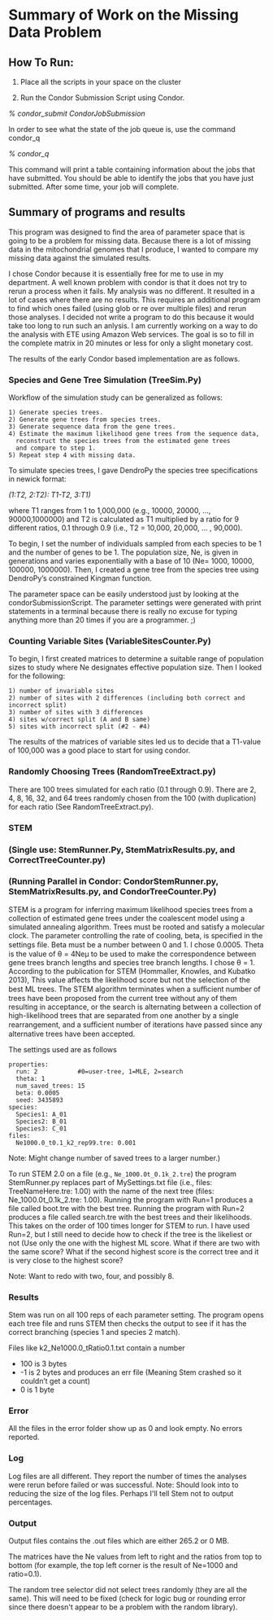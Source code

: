  Summary of Work on the Missing Data Problem
=============================================

## How To Run:

1) Place all the scripts in your space on the cluster

2) Run the Condor Submission Script using Condor.

*%  condor_submit CondorJobSubmission*

In order to see what the state of the job queue is, use the command condor_q

*%  condor_q*

This command will print a table containing information about the jobs that have submitted. You should be able to identify the jobs that you have just submitted. After some time, your job will complete. 



## Summary of programs and results

This program was designed to find the area of parameter space that is going to be a problem for missing data. Because there is a lot of missing data in the mitochondrial genomes that I produce, I wanted to compare my missing data against the simulated results.

I chose Condor because it is essentially free for me to use in my department. A well known problem with condor is that it does not try to rerun a process when it fails. 
My analysis was no different. It resulted in a lot of cases where there are no results. This requires an additional program to find which ones failed (using glob or re over multiple files) and rerun those analyses.
I decided not write a program to do this because it would take too long to run such an anlysis. I am currently working on a way to do the analysis with ETE using Amazon Web services.
The goal is so to fill in the complete matrix in 20 minutes or less for only a slight monetary cost.

The results of the early Condor based implementation are as follows.


### Species and Gene Tree Simulation (TreeSim.Py)

Workflow of the simulation study can be generalized as follows: 
```
1) Generate species trees.
2) Generate gene trees from species trees. 
3) Generate sequence data from the gene trees.
4) Estimate the maximum likelihood gene trees from the sequence data, 
  reconstruct the species trees from the estimated gene trees 
  and compare to step 1. 
5) Repeat step 4 with missing data.
```
To simulate species trees, I gave DendroPy the species tree specifications in newick format: 

*(1:T2,  2:T2): T1-T2, 3:T1)*

where T1 ranges from 1 to 1,000,000 (e.g., 10000, 20000, ..., 90000,1000000) and T2 is calculated as T1 multiplied by a ratio for 9 different ratios, 0.1 through 0.9 (i.e., T2 = 10,000, 20,000, … , 90,000). 

To begin, I set the number of individuals sampled from each species to be 1 and the number of genes to be 1. The population size, Ne, is given in generations and varies exponentially with a base of 10 (Ne= 1000, 10000, 100000, 1000000). Then, I created a gene tree from the species tree using DendroPy’s constrained Kingman function.

The parameter space can be easily understood just by looking at the condorSubmissionScript. The parameter settings were generated with print statements in a terminal because there is really no excuse for typing anything more than 20 times if you are a programmer. ;)

### Counting Variable Sites (VariableSitesCounter.Py)

To begin, I first created matrices to determine a suitable range of population sizes to study where Ne designates effective population size. Then I looked for the following: 
```
1) number of invariable sites 
2) number of sites with 2 differences (including both correct and incorrect split)
3) number of sites with 3 differences 
4) sites w/correct split (A and B same)
5) sites with incorrect split (#2 - #4)
```

The results of the matrices of variable sites led us to decide that a T1-value of 100,000 was a good place to start for using condor. 

### Randomly Choosing Trees (RandomTreeExtract.py)

There are 100 trees simulated for each ratio (0.1 through 0.9). There are 2, 4, 8, 16, 32, and 64 trees randomly chosen from the 100 (with duplication) for each ratio (See RandomTreeExtract.py).

### STEM 
### (Single use: StemRunner.Py, StemMatrixResults.py, and CorrectTreeCounter.py) 
### (Running Parallel in Condor: CondorStemRunner.py, StemMatrixResults.py, and CondorTreeCounter.Py)

STEM is a program for inferring maximum likelihood species trees from a collection of estimated gene trees under the coalescent model using a simulated annealing algorithm. Trees must be rooted and satisfy a molecular clock. The parameter controlling the rate of cooling, beta, is specified in the settings ﬁle. Beta must be a number between 0 and 1. I chose 0.0005. Theta is the value of θ = 4Neµ to be used to make the correspondence between gene trees branch lengths and species tree branch lengths. I chose θ = 1.  According to the publication for STEM (Hommaller, Knowles, and Kubatko 2013), This value affects the likelihood score but not the selection of the best ML trees. The STEM algorithm terminates when  a suﬃcient number of trees have been proposed from the current tree without any of them resulting in acceptance, or the search is alternating between a collection of high-likelihood trees that are separated from one another by a single rearrangement, and a suﬃcient number of iterations have passed since any alternative trees have been accepted.

The settings used are as follows

```
properties:
  run: 2           #0=user-tree, 1=MLE, 2=search
  theta: 1
  num_saved_trees: 15
  beta: 0.0005
  seed: 3435893
species:
  Species1: A_01
  Species2: B_01
  Species3: C_01
files:
  Ne1000.0_t0.1_k2_rep99.tre: 0.001
```
Note: Might change number of saved trees to a larger number.)

To run STEM 2.0 on a file (e.g., ```Ne_1000.0t_0.1k_2.tre```) the program StemRunner.py replaces part of MySettings.txt file (i.e., files: TreeNameHere.tre: 1.00) with the name of the next tree (files: Ne_1000.0t_0.1k_2.tre: 1.00). Running the program with Run=1 produces a file called boot.tre with the best tree.
Running the program with Run=2 produces a file called search.tre with the best trees and their likelihoods. This takes on the order of 100 times longer for STEM to run. I have used Run=2, but I still need to decide how to check if the tree is the likeliest or not (Use only the one with the highest ML score. What if there are two with the same score? What if the second highest score is the correct tree and it is very close to the highest score?

Note: Want to redo with two, four, and possibly 8.

### Results
Stem was run on all 100 reps of each parameter setting. 
The program opens each tree file and runs STEM then checks the output to see if it has the correct branching (species 1 and species 2 match).

Files like k2_Ne1000.0_tRatio0.1.txt contain a number

- 100 is 3 bytes
- -1 is 2 bytes and produces an err file (Meaning Stem crashed so it couldn’t get a count)
- 0 is 1 byte 

### Error
All the files in the error folder show up as 0 and look empty. No errors reported.

### Log 
Log files are all different. They report the number of times the analyses were rerun before failed or was successful.
Note: Should look into to reducing the size of the log files. Perhaps I'll tell Stem not to output percentages.

### Output 
Output files contains the .out files which are either 265.2 or 0 MB. 

The matrices have the Ne values from left to right and the ratios from top to bottom (for example, the top left corner is the result of Ne=1000 and ratio=0.1).

The random tree selector did not select trees randomly (they are all the same). This will need to be fixed (check for logic bug or rounding error since there doesn't appear to be a problem with the random library).

